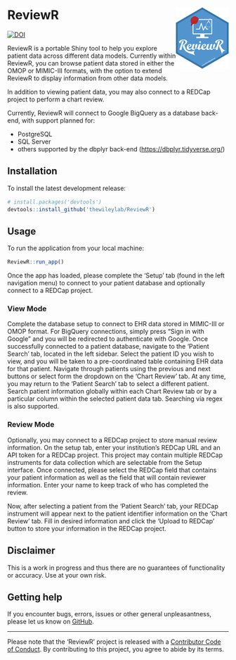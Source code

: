 
<!-- README.md is generated from README.Rmd. Please edit that file -->

# ReviewR <img src='man/figures/logo.png' align="right" height="138.5" />

<!-- badges: start -->

[![DOI](https://zenodo.org/badge/DOI/10.5281/zenodo.1488534.svg)](https://doi.org/10.5281/zenodo.1488534)
<!-- badges: end -->

ReviewR is a portable Shiny tool to help you explore patient data across
different data models. Currently within ReviewR, you can browse patient
data stored in either the OMOP or MIMIC-III formats, with the option to
extend ReviewR to display information from other data models.

In addition to viewing patient data, you may also connect to a REDCap
project to perform a chart review.

Currently, ReviewR will connect to Google BigQuery as a database
back-end, with support planned for:

  - PostgreSQL
  - SQL Server
  - others supported by the dbplyr back-end
    (<https://dbplyr.tidyverse.org/>)

## Installation

To install the latest development release:

``` r
# install.packages('devtools')
devtools::install_github('thewileylab/ReviewR')
```

## Usage

To run the application from your local machine:

``` r
ReviewR::run_app()
```

Once the app has loaded, please complete the ‘Setup’ tab (found in the
left navigation menu) to connect to your patient database and optionally
connect to a REDCap project.

### View Mode

Complete the database setup to connect to EHR data stored in MIMIC-III
or OMOP format. For BigQuery connections, simply press “Sign in with
Google” and you will be redirected to authenticate with Google. Once
successfully connected to a patient database, navigate to the ‘Patient
Search’ tab, located in the left sidebar. Select the patient ID you wish
to view, and you will be taken to a pre-coordinated table containing EHR
data for that patient. Navigate through patients using the previous and
next buttons or select form the dropdown on the ‘Chart Review’ tab. At
any time, you may return to the ‘Patient Search’ tab to select a
different patient. Search patient information globally within each Chart
Review tab or by a particular column within the selected patient data
tab. Searching via regex is also supported.

### Review Mode

Optionally, you may connect to a REDCap project to store manual review
information. On the setup tab, enter your institution’s REDCap URL and
an API token for a REDCap project. This project may contain multiple
REDCap instruments for data collection which are selectable from the
Setup interface. Once connected, please select the REDCap field that
contains your patient information as well as the field that will contain
reviewer information. Enter your name to keep track of who has completed
the review.

Now, after selecting a patient from the ‘Patient Search’ tab, your
REDCap instrument will appear next to the patient identifier information
on the ‘Chart Review’ tab. Fill in desired information and click the
‘Upload to REDCap’ button to store your information in the REDCap
project.

## Disclaimer

This is a work in progress and thus there are no guarantees of
functionality or accuracy. Use at your own risk.

## Getting help

If you encounter bugs, errors, issues or other general unpleasantness,
please let us know on
[GitHub](https://github.com/thewileylab/ReviewR/issues).

-----

Please note that the ‘ReviewR’ project is released with a [Contributor
Code of Conduct](CODE_OF_CONDUCT.md). By contributing to this project,
you agree to abide by its terms.
